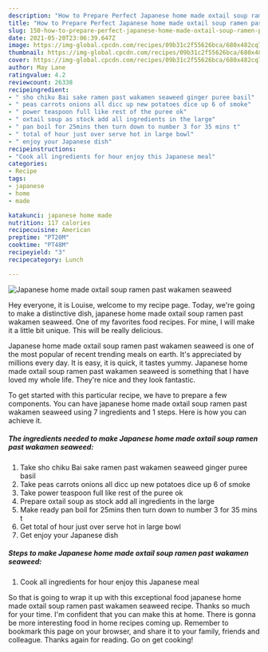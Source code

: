 ```yaml
---
description: "How to Prepare Perfect Japanese home made oxtail soup ramen past wakamen seaweed"
title: "How to Prepare Perfect Japanese home made oxtail soup ramen past wakamen seaweed"
slug: 150-how-to-prepare-perfect-japanese-home-made-oxtail-soup-ramen-past-wakamen-seaweed
date: 2021-05-20T23:06:39.647Z
image: https://img-global.cpcdn.com/recipes/09b31c2f55626bca/680x482cq70/japanese-home-made-oxtail-soup-ramen-past-wakamen-seaweed-recipe-main-photo.jpg
thumbnail: https://img-global.cpcdn.com/recipes/09b31c2f55626bca/680x482cq70/japanese-home-made-oxtail-soup-ramen-past-wakamen-seaweed-recipe-main-photo.jpg
cover: https://img-global.cpcdn.com/recipes/09b31c2f55626bca/680x482cq70/japanese-home-made-oxtail-soup-ramen-past-wakamen-seaweed-recipe-main-photo.jpg
author: May Lane
ratingvalue: 4.2
reviewcount: 26338
recipeingredient:
- " sho chiku Bai sake ramen past wakamen seaweed ginger puree basil"
- " peas carrots onions all dicc up new potatoes dice up 6 of smoke"
- " power teaspoon full like rest of the puree ok"
- " oxtail soup as stock add all ingredients in the large"
- " pan boil for 25mins then turn down to number 3 for 35 mins t"
- " total of hour just over serve hot in large bowl"
- " enjoy your Japanese dish"
recipeinstructions:
- "Cook all ingredients for hour enjoy this Japanese meal"
categories:
- Recipe
tags:
- japanese
- home
- made

katakunci: japanese home made 
nutrition: 117 calories
recipecuisine: American
preptime: "PT20M"
cooktime: "PT48M"
recipeyield: "3"
recipecategory: Lunch

---
```



![Japanese home made oxtail soup ramen past wakamen seaweed](https://img-global.cpcdn.com/recipes/09b31c2f55626bca/680x482cq70/japanese-home-made-oxtail-soup-ramen-past-wakamen-seaweed-recipe-main-photo.jpg)

Hey everyone, it is Louise, welcome to my recipe page. Today, we're going to make a distinctive dish, japanese home made oxtail soup ramen past wakamen seaweed. One of my favorites food recipes. For mine, I will make it a little bit unique. This will be really delicious.



Japanese home made oxtail soup ramen past wakamen seaweed is one of the most popular of recent trending meals on earth. It's appreciated by millions every day. It is easy, it is quick, it tastes yummy. Japanese home made oxtail soup ramen past wakamen seaweed is something that I have loved my whole life. They're nice and they look fantastic.


To get started with this particular recipe, we have to prepare a few components. You can have japanese home made oxtail soup ramen past wakamen seaweed using 7 ingredients and 1 steps. Here is how you can achieve it.

<!--inarticleads1-->

##### The ingredients needed to make Japanese home made oxtail soup ramen past wakamen seaweed:

1. Take  sho chiku Bai sake ramen past wakamen seaweed ginger puree basil
1. Take  peas carrots onions all dicc up new potatoes dice up 6 of smoke
1. Take  power teaspoon full like rest of the puree ok
1. Prepare  oxtail soup as stock add all ingredients in the large
1. Make ready  pan boil for 25mins then turn down to number 3 for 35 mins t
1. Get  total of hour just over serve hot in large bowl
1. Get  enjoy your Japanese dish




<!--inarticleads2-->

##### Steps to make Japanese home made oxtail soup ramen past wakamen seaweed:

1. Cook all ingredients for hour enjoy this Japanese meal




So that is going to wrap it up with this exceptional food japanese home made oxtail soup ramen past wakamen seaweed recipe. Thanks so much for your time. I'm confident that you can make this at home. There is gonna be more interesting food in home recipes coming up. Remember to bookmark this page on your browser, and share it to your family, friends and colleague. Thanks again for reading. Go on get cooking!
